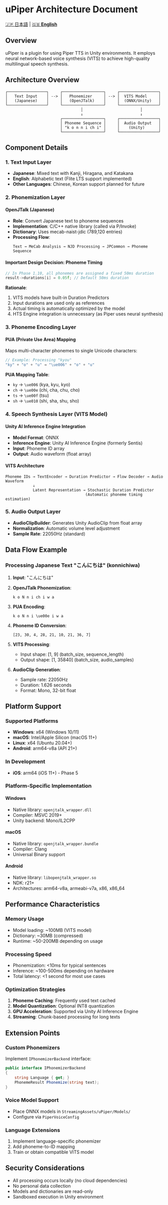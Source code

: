 # uPiper Architecture Document

[🇯🇵 日本語](../ja/ARCHITECTURE.md) | [🇬🇧 **English**](../en/ARCHITECTURE.md)

## Overview

uPiper is a plugin for using Piper TTS in Unity environments. It employs neural network-based voice synthesis (VITS) to achieve high-quality multilingual speech synthesis.

## Architecture Overview

```
┌─────────────────┐     ┌──────────────────┐     ┌─────────────────┐
│   Text Input    │ --> │   Phonemizer     │ --> │  VITS Model     │
│   (Japanese)    │     │   (OpenJTalk)    │     │  (ONNX/Unity)   │
└─────────────────┘     └──────────────────┘     └─────────────────┘
                                 │                         │
                                 ↓                         ↓
                        ┌──────────────────┐     ┌─────────────────┐
                        │ Phoneme Sequence │     │  Audio Output   │
                        │ "k o n n i ch i" │     │    (Unity)      │
                        └──────────────────┘     └─────────────────┘
```

## Component Details

### 1. Text Input Layer

- **Japanese**: Mixed text with Kanji, Hiragana, and Katakana
- **English**: Alphabetic text (Flite LTS support implemented)
- **Other Languages**: Chinese, Korean support planned for future

### 2. Phonemization Layer

#### OpenJTalk (Japanese)
- **Role**: Convert Japanese text to phoneme sequences
- **Implementation**: C/C++ native library (called via P/Invoke)
- **Dictionary**: Uses mecab-naist-jdic (789,120 entries)
- **Processing Flow**:
  ```
  Text → MeCab Analysis → NJD Processing → JPCommon → Phoneme Sequence
  ```

#### Important Design Decision: Phoneme Timing
```c
// In Phase 1.10, all phonemes are assigned a fixed 50ms duration
result->durations[i] = 0.05f; // Default 50ms duration
```

**Rationale**:
1. VITS models have built-in Duration Predictors
2. Input durations are used only as references
3. Actual timing is automatically optimized by the model
4. HTS Engine integration is unnecessary (as Piper uses neural synthesis)

### 3. Phoneme Encoding Layer

#### PUA (Private Use Area) Mapping
Maps multi-character phonemes to single Unicode characters:

```csharp
// Example: Processing "kyou"
"ky" + "o" + "u" → "\ue006" + "o" + "u"
```

**PUA Mapping Table**:
- `ky` → `\ue006` (kya, kyu, kyo)
- `ch` → `\ue00e` (chi, cha, chu, cho)
- `ts` → `\ue00f` (tsu)
- `sh` → `\ue010` (shi, sha, shu, sho)

### 4. Speech Synthesis Layer (VITS Model)

#### Unity AI Inference Engine Integration
- **Model Format**: ONNX
- **Inference Engine**: Unity AI Inference Engine (formerly Sentis)
- **Input**: Phoneme ID array
- **Output**: Audio waveform (float array)

#### VITS Architecture
```
Phoneme IDs → TextEncoder → Duration Predictor → Flow Decoder → Audio Waveform
            ↓
            Latent Representation → Stochastic Duration Predictor
                                   (Automatic phoneme timing estimation)
```

### 5. Audio Output Layer

- **AudioClipBuilder**: Generates Unity AudioClip from float array
- **Normalization**: Automatic volume level adjustment
- **Sample Rate**: 22050Hz (standard)

## Data Flow Example

### Processing Japanese Text "こんにちは" (konnichiwa)

1. **Input**: "こんにちは"

2. **OpenJTalk Phonemization**:
   ```
   k o N n i ch i w a
   ```

3. **PUA Encoding**:
   ```
   k o N n i \ue00e i w a
   ```

4. **Phoneme ID Conversion**:
   ```
   [23, 30, 4, 28, 21, 10, 21, 36, 7]
   ```

5. **VITS Processing**:
   - Input shape: [1, 9] (batch_size, sequence_length)
   - Output shape: [1, 35840] (batch_size, audio_samples)

6. **AudioClip Generation**:
   - Sample rate: 22050Hz
   - Duration: 1.626 seconds
   - Format: Mono, 32-bit float

## Platform Support

### Supported Platforms
- **Windows**: x64 (Windows 10/11)
- **macOS**: Intel/Apple Silicon (macOS 11+)
- **Linux**: x64 (Ubuntu 20.04+)
- **Android**: arm64-v8a (API 21+)

### In Development
- **iOS**: arm64 (iOS 11+) - Phase 5

### Platform-Specific Implementation

#### Windows
- Native library: `openjtalk_wrapper.dll`
- Compiler: MSVC 2019+
- Unity backend: Mono/IL2CPP

#### macOS
- Native library: `openjtalk_wrapper.bundle`
- Compiler: Clang
- Universal Binary support

#### Android
- Native library: `libopenjtalk_wrapper.so`
- NDK: r21+
- Architectures: arm64-v8a, armeabi-v7a, x86, x86_64

## Performance Characteristics

### Memory Usage
- Model loading: ~100MB (VITS model)
- Dictionary: ~30MB (compressed)
- Runtime: ~50-200MB depending on usage

### Processing Speed
- Phonemization: <10ms for typical sentences
- Inference: ~100-500ms depending on hardware
- Total latency: <1 second for most use cases

### Optimization Strategies
1. **Phoneme Caching**: Frequently used text cached
2. **Model Quantization**: Optional INT8 quantization
3. **GPU Acceleration**: Supported via Unity AI Inference Engine
4. **Streaming**: Chunk-based processing for long texts

## Extension Points

### Custom Phonemizers
Implement `IPhonemizerBackend` interface:
```csharp
public interface IPhonemizerBackend
{
    string Language { get; }
    PhonemeResult Phonemize(string text);
}
```

### Voice Model Support
- Place ONNX models in `StreamingAssets/uPiper/Models/`
- Configure via `PiperVoiceConfig`

### Language Extensions
1. Implement language-specific phonemizer
2. Add phoneme-to-ID mapping
3. Train or obtain compatible VITS model

## Security Considerations

- All processing occurs locally (no cloud dependencies)
- No personal data collection
- Models and dictionaries are read-only
- Sandboxed execution in Unity environment